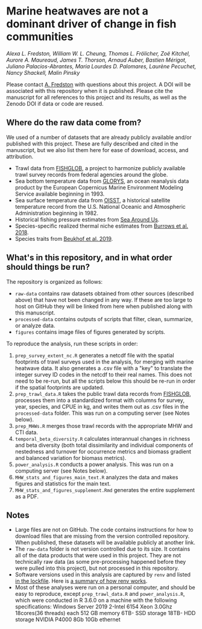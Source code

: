 # Marine heatwaves are not a dominant driver of change in fish communities

*Alexa L. Fredston, William W. L. Cheung, Thomas L. Frölicher, Zoë Kitchel, Aurore A. Maureaud, James T. Thorson, Arnaud Auber, Bastien Mérigot, Juliano Palacios-Abrantes, Maria Lourdes D. Palomares, Laurène Pecuchet, Nancy Shackell, Malin Pinsky*

Please contact [A. Fredston](https://www.alexafredston.com/) with questions about this project. A DOI will be associated with this repository when it is published. Please cite the manuscript for all references to this project and its results, as well as the Zenodo DOI if data or code are reused. 

## Where do the raw data come from?

We used of a number of datasets that are already publicly available and/or published with this project. These are fully described and cited in the manuscript, but we also list them here for ease of download, access, and attribution.

* Trawl data from [FISHGLOB](https://github.com/AquaAuma/FishGlob_data), a project to harmonize publicly available trawl survey records from federal agencies around the globe. 
* Sea bottom temperature data from [GLORYS](https://www.mercator-ocean.eu/en/ocean-science/glorys/), an ocean reanalysis data product by the European Copernicus Marine Environment Modeling Service available beginning in 1993. 
* Sea surface temperature data from [OISST](https://www.ncei.noaa.gov/products/optimum-interpolation-sst), a historical satellite temperature record from the U.S. National Oceanic and Atmospheric Administration beginning in 1982. 
* Historical fishing pressure estimates from [Sea Around Us](https://www.seaaroundus.org/).
* Species-specific realized thermal niche estimates from [Burrows et al. 2018](https://figshare.com/articles/dataset/Species_Temperature_Index_and_thermal_range_information_forNorth_Pacific_and_North_Atlantic_plankton_and_bottom_trawl_species/6855203/1).
* Species traits from [Beukhof et al. 2019](https://doi.org/10.5061/dryad.ttdz08kt8).

## What's in this repository, and in what order should things be run?

The repository is organized as follows:

* `raw-data` contains raw datasets obtained from other sources (described above) that have not been changed in any way. If these are too large to host on GitHub they will be linked from here when published along with this manuscript. 
* `processed-data` contains outputs of scripts that filter, clean, summarize, or analyze data.
* `figures` contains image files of figures generated by scripts.

To reproduce the analysis, run these scripts in order:

1. `prep_survey_extent_nc.R` generates a netcdf file with the spatial footprints of trawl surveys used in the analysis, for merging with marine heatwave data. It also generates a .csv file with a "key" to translate the integer survey ID codes in the netcdf to their real names. This does not need to be re-run, but all the scripts below this should be re-run in order if the spatial footprints are updated.
1. `prep_trawl_data.R` takes the public trawl data records from [FISHGLOB](https://github.com/AquaAuma/fishglob), processes them into a standardized format with columns for survey, year, species, and CPUE in kg, and writes them out as .csv files in the `processed-data` folder. This was run on a computing server (see Notes below).
1. `prep_MHWs.R` merges those trawl records with the appropriate MHW and CTI data.
1. `temporal_beta_diversity.R` calculates interannual changes in richness and beta diversity (both total dissimilarity and individual components of nestedness and turnover for occurrence metrics and biomass gradient and balanced variation for biomass metrics).
1. `power_analysis.R` conducts a power analysis. This was run on a computing server (see Notes below).
1. `MHW_stats_and_figures_main_text.R` analyzes the data and makes figures and statistics for the main text. 
1. `MHW_stats_and_figures_supplement.Rmd` generates the entire supplement as a PDF. 

## Notes

* Large files are not on GitHub. The code contains instructions for how to download files that are missing from the version controlled repository. When published, these datasets will be available publicly at another link. 
* The `raw-data` folder is not version controlled due to its size. It contains all of the data products that were used in this project. They are not technically raw data (as some pre-processing happened before they were pulled into this project), but not processed in this repository. 
* Software versions used in this analysis are captured by `renv` and listed [in the lockfile](https://github.com/afredston/marine_heatwaves_trawl/blob/main/renv.lock). Here is [a summary of how renv works](https://rstudio.github.io/renv/articles/renv.html). 
* Most of these analyses were run on a personal computer, and should be easy to reproduce, except `prep_trawl_data.R` and `power_analysis.R`, which were conducted in R 3.6.0 on a machine with the following specifications: Windows Server 2019 2-Intel 6154 Xeon 3.0Ghz 18cores(36 threads) each 512 GB memory 6TB- SSD storage 18TB- HDD storage NVIDIA P4000 8Gb 10Gb ethernet
